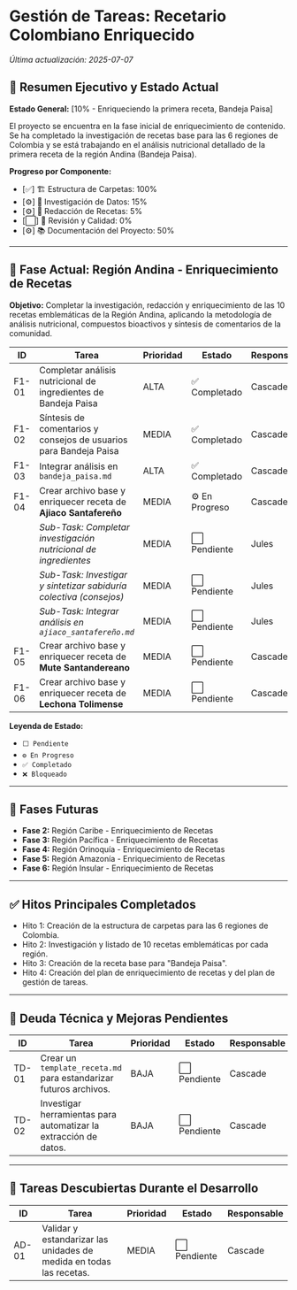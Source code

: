# Gestión de Tareas: Recetario Colombiano Enriquecido

_Última actualización: 2025-07-07_

## 🎯 Resumen Ejecutivo y Estado Actual

**Estado General:** [10% - Enriqueciendo la primera receta, Bandeja Paisa]

El proyecto se encuentra en la fase inicial de enriquecimiento de contenido. Se ha completado la investigación de recetas base para las 6 regiones de Colombia y se está trabajando en el análisis nutricional detallado de la primera receta de la región Andina (Bandeja Paisa).

**Progreso por Componente:**

- [✅] 🏗️ Estructura de Carpetas: 100%
- [⚙️] 🔗 Investigación de Datos: 15%
- [⚙️] 🎨 Redacción de Recetas: 5%
- [⬜] 🧪 Revisión y Calidad: 0%
- [⚙️] 📚 Documentación del Proyecto: 50%

---

## 🚀 Fase Actual: Región Andina - Enriquecimiento de Recetas

**Objetivo:** Completar la investigación, redacción y enriquecimiento de las 10 recetas emblemáticas de la Región Andina, aplicando la metodología de análisis nutricional, compuestos bioactivos y síntesis de comentarios de la comunidad.

| ID    | Tarea                                                              | Prioridad | Estado      | Responsable |
|-------|--------------------------------------------------------------------|-----------|-------------|-------------|
| F1-01 | Completar análisis nutricional de ingredientes de Bandeja Paisa    | ALTA      | ✅ Completado | Cascade     |
| F1-02 | Síntesis de comentarios y consejos de usuarios para Bandeja Paisa | MEDIA     | ✅ Completado | Cascade     |
| F1-03 | Integrar análisis en `bandeja_paisa.md`                           | ALTA      | ✅ Completado | Cascade     |
| F1-04 | Crear archivo base y enriquecer receta de **Ajiaco Santafereño**     | MEDIA     | ⚙️ En Progreso | Cascade     |
|       | _Sub-Task: Completar investigación nutricional de ingredientes_      | MEDIA     | ⬜ Pendiente | Jules       |
|       | _Sub-Task: Investigar y sintetizar sabiduría colectiva (consejos)_ | MEDIA     | ⬜ Pendiente | Jules       |
|       | _Sub-Task: Integrar análisis en `ajiaco_santafereño.md`_         | MEDIA     | ⬜ Pendiente | Jules       |
| F1-05 | Crear archivo base y enriquecer receta de **Mute Santandereano**   | MEDIA     | ⬜ Pendiente | Cascade     |
| F1-06 | Crear archivo base y enriquecer receta de **Lechona Tolimense**    | MEDIA     | ⬜ Pendiente | Cascade     |

**Leyenda de Estado:**

- `⬜ Pendiente`
- `⚙️ En Progreso`
- `✅ Completado`
- `❌ Bloqueado`

---

## 🏁 Fases Futuras

- **Fase 2:** Región Caribe - Enriquecimiento de Recetas
- **Fase 3:** Región Pacífica - Enriquecimiento de Recetas
- **Fase 4:** Región Orinoquía - Enriquecimiento de Recetas
- **Fase 5:** Región Amazonía - Enriquecimiento de Recetas
- **Fase 6:** Región Insular - Enriquecimiento de Recetas

---

## ✅ Hitos Principales Completados

- Hito 1: Creación de la estructura de carpetas para las 6 regiones de Colombia.
- Hito 2: Investigación y listado de 10 recetas emblemáticas por cada región.
- Hito 3: Creación de la receta base para "Bandeja Paisa".
- Hito 4: Creación del plan de enriquecimiento de recetas y del plan de gestión de tareas.

---

## 👾 Deuda Técnica y Mejoras Pendientes

| ID    | Tarea                                                              | Prioridad | Estado      | Responsable |
|-------|--------------------------------------------------------------------|-----------|-------------|-------------|
| TD-01 | Crear un `template_receta.md` para estandarizar futuros archivos.    | BAJA      | ⬜ Pendiente | Cascade     |
| TD-02 | Investigar herramientas para automatizar la extracción de datos.     | BAJA      | ⬜ Pendiente | Cascade     |

---

## 📝 Tareas Descubiertas Durante el Desarrollo

| ID    | Tarea                                                              | Prioridad | Estado      | Responsable |
|-------|--------------------------------------------------------------------|-----------|-------------|-------------|
| AD-01 | Validar y estandarizar las unidades de medida en todas las recetas.  | MEDIA     | ⬜ Pendiente | Cascade     |
